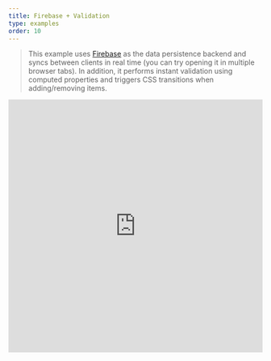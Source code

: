 ```yaml
---
title: Firebase + Validation
type: examples
order: 10
---
```


> This example uses [Firebase](https://firebase.google.com/10-firebase.md) as the data persistence backend and syncs between clients in real time (you can try opening it in multiple browser tabs). In addition, it performs instant validation using computed properties and triggers CSS transitions when adding/removing items.

<iframe width="100%" height="500" src="https://jsfiddle.net/chrisvfritz/pyLbpzzx/embedded/result,html,js,css" allowfullscreen="allowfullscreen" frameborder="0"></iframe>
